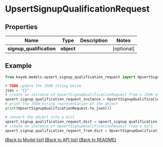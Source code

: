 # UpsertSignupQualificationRequest


## Properties

Name | Type | Description | Notes
------------ | ------------- | ------------- | -------------
**signup_qualification** | **object** |  | [optional] 

## Example

```python
from koyeb.models.upsert_signup_qualification_request import UpsertSignupQualificationRequest

# TODO update the JSON string below
json = "{}"
# create an instance of UpsertSignupQualificationRequest from a JSON string
upsert_signup_qualification_request_instance = UpsertSignupQualificationRequest.from_json(json)
# print the JSON string representation of the object
print(UpsertSignupQualificationRequest.to_json())

# convert the object into a dict
upsert_signup_qualification_request_dict = upsert_signup_qualification_request_instance.to_dict()
# create an instance of UpsertSignupQualificationRequest from a dict
upsert_signup_qualification_request_from_dict = UpsertSignupQualificationRequest.from_dict(upsert_signup_qualification_request_dict)
```
[[Back to Model list]](../README.md#documentation-for-models) [[Back to API list]](../README.md#documentation-for-api-endpoints) [[Back to README]](../README.md)


